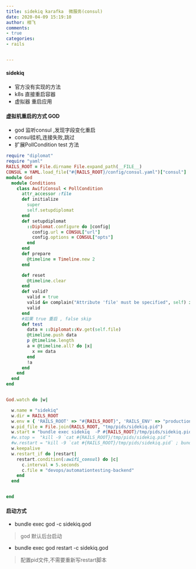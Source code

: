 ```yaml
---
title: sidekiq karafka  微服务(consul)
date: 2020-04-09 15:19:10
author: 相飞
comments:
- true
categories:
- rails


---
```



#### sidekiq

 - 官方没有实现的方法
  - k8s 直接重启容器
  - 虚拟器 重启应用

#### 虚拟机重启的方式 GOD
 - god 监听consul ,发现字段变化重启
  - consul挂机,连接失败,跳过
 - 扩展PollCondition test 方法

```ruby
require "diplomat"
require "yaml"
RAILS_ROOT = File.dirname File.expand_path(__FILE__)
CONSUL = YAML.load_file("#{RAILS_ROOT}/config/consul.yaml")["consul"]
module God
  module Conditions
    class AwifiConsul < PollCondition
      attr_accessor :file
      def initialize
        super
        self.setupdiplomat
      end
      def setupdiplomat
        ::Diplomat.configure do |config|
          config.url = CONSUL["url"]
          config.options = CONSUL["opts"]
        end
      end
      def prepare
        @timeline = Timeline.new 2
      end

      def reset
        @timeline.clear
      end
      def valid?
        valid = true
        valid &= complain("Attribute 'file' must be specified", self) if self.file.nil?
        valid
      end
      #如果 true 重启 , false skip
      def test
        data = ::Diplomat::Kv.get(self.file)
        @timeline.push data
        p @timeline.length
        a = @timeline.all? do |x|
          x == data
        end
        !a
      end
    end
  end
end


God.watch do |w|

  w.name = "sidekiq"
  w.dir = RAILS_ROOT
  w.env = { 'RAILS_ROOT' => "#{RAILS_ROOT}", 'RAILS_ENV' => "production" }
  w.pid_file = File.join(RAILS_ROOT, "tmp/pids/sidekiq.pid")
  w.start = "bundle exec sidekiq  -P #{RAILS_ROOT}/tmp/pids/sidekiq.pid -d"
  #w.stop =  "kill -9 `cat #{RAILS_ROOT}/tmp/pids/sidekiq.pid`"
  #w.restart = "kill -9 `cat #{RAILS_ROOT}/tmp/pids/sidekiq.pid` ; bundle exec rails restart -P #{RAILS_ROOT}/tmp/pids/sidekiq.pid"
  w.keepalive
  w.restart_if do |restart|
    restart.condition(:awifi_consul) do |c|
      c.interval = 5.seconds
      c.file = "devops/automationtesting-backend"
    end
  end


end


```

#### 启动方式

 - bundle exec  god -c sidekiq.god
> god 默认后台启动
 
 - bundle exec  god restart -c sidekiq.god 
> 配置pid文件,不需要重新写restart脚本






